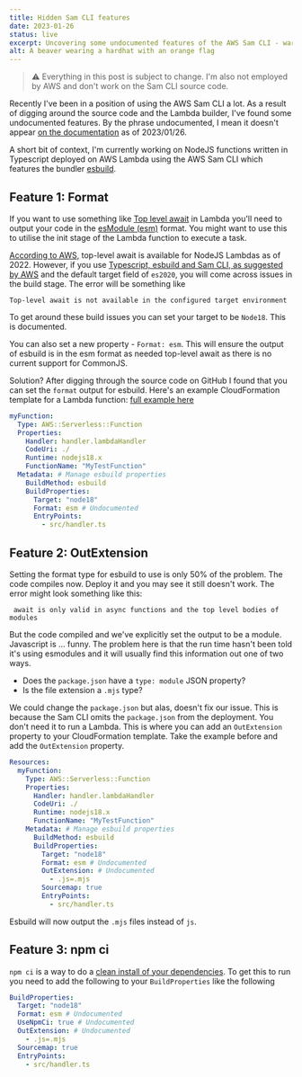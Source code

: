 ```yaml
---
title: Hidden Sam CLI features
date: 2023-01-26
status: live
excerpt: Uncovering some undocumented features of the AWS Sam CLI - warning these might be subject to change.
alt: A beaver wearing a hardhat with an orange flag
---
```


> ⚠️ Everything in this post is subject to change. I'm also not employed by AWS and don't work on the Sam CLI source code.

Recently I've been in a position of using the AWS Sam CLI a lot. As a result of digging around the source code and the Lambda builder, I've found some undocumented features. By the phrase undocumented, I mean it doesn't appear [on the documentation](https://docs.aws.amazon.com/serverless-application-model/latest/developerguide/serverless-sam-cli-using-build-typescript.html) as of 2023/01/26.

A short bit of context, I'm currently working on NodeJS functions written in Typescript deployed on AWS Lambda using the AWS Sam CLI which features the bundler [esbuild](https://esbuild.github.io/).

## Feature 1: Format

If you want to use something like [Top level await](https://v8.dev/features/top-level-await) in Lambda you'll need to output your code in the [esModule (esm)](https://hacks.mozilla.org/2018/03/es-modules-a-cartoon-deep-dive/) format. You might want to use this to utilise the init stage of the Lambda function to execute a task.

[According to AWS,](https://aws.amazon.com/blogs/compute/using-node-js-es-modules-and-top-level-await-in-aws-lambda/) top-level await is available for NodeJS Lambdas as of 2022. However, if you use [Typescript, esbuild and Sam CLI, as suggested by AWS](https://docs.aws.amazon.com/serverless-application-model/latest/developerguide/serverless-sam-cli-using-build-typescript.html) and the default target field of `es2020`, you will come across issues in the build stage. The error will be something like

```text
Top-level await is not available in the configured target environment
```

To get around these build issues you can set your target to be `Node18`. This is documented.

You can also set a new property - `Format: esm`. This will ensure the output of esbuild is in the esm format as needed top-level await as there is no current support for CommonJS.

Solution? After digging through the source code on GitHub I found that you can set the `format` output for esbuild. Here's an example CloudFormation template for a Lambda function: [full example here](https://github.com/MattBidewell/sam-cli-esbuild-top-level-await/blob/main/template.yaml)

```yaml
myFunction:
  Type: AWS::Serverless::Function
  Properties:
    Handler: handler.lambdaHandler
    CodeUri: ./
    Runtime: nodejs18.x
    FunctionName: "MyTestFunction"
  Metadata: # Manage esbuild properties
    BuildMethod: esbuild
    BuildProperties:
      Target: "node18"
      Format: esm # Undocumented
      EntryPoints:
        - src/handler.ts
```

## Feature 2: OutExtension

Setting the format type for esbuild to use is only 50% of the problem. The code compiles now. Deploy it and you may see it still doesn't work. The error might look something like this:

` await is only valid in async functions and the top level bodies of modules`

But the code compiled and we've explicitly set the output to be a module. Javascript is ... funny. The problem here is that the run time hasn't been told it's using esmodules and it will usually find this information out one of two ways.
  - Does the `package.json` have a `type: module` JSON property?
  - Is the file extension a `.mjs` type?

We could change the `package.json` but alas, doesn't fix our issue. This is because the Sam CLI omits the `package.json` from the deployment. You don't need it to run a Lambda. This is where you can add an `OutExtension` property to your CloudFormation template.
Take the example before and add the `OutExtension` property.

```yaml
Resources:
  myFunction:
    Type: AWS::Serverless::Function
    Properties:
      Handler: handler.lambdaHandler
      CodeUri: ./
      Runtime: nodejs18.x
      FunctionName: "MyTestFunction"
    Metadata: # Manage esbuild properties
      BuildMethod: esbuild
      BuildProperties:
        Target: "node18"
        Format: esm # Undocumented
        OutExtension: # Undocumented
          - .js=.mjs
        Sourcemap: true
        EntryPoints:
          - src/handler.ts
```

Esbuild will now output the `.mjs` files instead of `js`.

## Feature 3: npm ci

`npm ci` is a way to do a [clean install of your dependencies](https://docs.npmjs.com/cli/v9/commands/npm-ci).
To get this to run you need to add the following to your `BuildProperties` like the following

```yaml
BuildProperties:
  Target: "node18"
  Format: esm # Undocumented
  UseNpmCi: true # Undocumented
  OutExtension: # Undocumented
    - .js=.mjs
  Sourcemap: true
  EntryPoints:
    - src/handler.ts
```